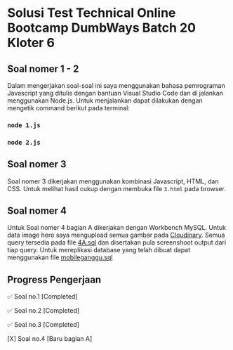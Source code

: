 # Solusi Test Technical Online Bootcamp DumbWays Batch 20 Kloter 6

## Soal nomer 1 - 2
Dalam mengerjakan soal-soal ini saya menggunakan bahasa pemrograman Javascript yang ditulis dengan bantuan Visual Studio Code dan di jalankan menggunakan Node.js. Untuk menjalankan dapat dilakukan dengan mengetik command berikut pada terminal:

### `node 1.js`

### `node 2.js`

## Soal nomer 3
Soal nomer 3 dikerjakan menggunakan kombinasi Javascript, HTML, dan CSS. Untuk melihat hasil cukup dengan membuka file `3.html` pada browser.

## Soal nomer 4
Untuk Soal nomer 4 bagian A dikerjakan dengan Workbench MySQL. Untuk data image hero saya mengupload semua gambar pada [Cloudinary](https://cloudinary.com/). Semua query tersedia pada file [4A.sql](https://github.com/UlyaHr/DumbwaysB20K6/blob/master/4A.sql) dan disertakan pula screenshoot output dari tiap query. Untuk mereplikasi database yang telah dibuat dapat menggunakan file [mobileganggu.sql](https://github.com/UlyaHr/DumbwaysB20K6/blob/master/mobileganggu.sql)

## Progress Pengerjaan

✅ Soal no.1 [Completed]

✅ Soal no.2 [Completed]

✅ Soal no.3 [Completed]

[X] Soal no.4 [Baru bagian A]
